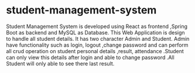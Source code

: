 # student-management-system
Student Management System is developed using React as frontend ,Spring Boot as backend and MySQL as Database. This Web Application is design to handle all student details. It has two character Admin and Student. Admin have functionality such as login, logout ,change password and can perform all crud operation on student personal details ,result, attendance .Student can only view this details after login and able to change password .All Student will only able to see there last result.
